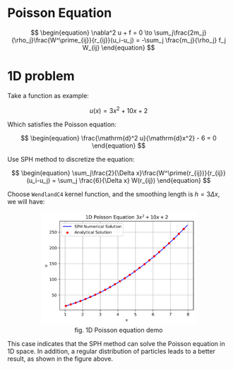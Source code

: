 # Poisson Equation

$$
\begin{equation}
    \nabla^2 u + f = 0 \to
    \sum_j\frac{2m_j}{\rho_j}\frac{W^\prime_{ij}}{r_{ij}}(u_i-u_j) 
    = -\sum_j \frac{m_j}{\rho_j} f_j W_{ij}
\end{equation}
$$

# 1D problem

Take a function as example:

$$
\begin{equation}
    u(x) = 3 x^2 + 10 x + 2
\end{equation}
$$

Which satisfies the Poisson equation:

$$
\begin{equation}
    \frac{\mathrm{d}^2 u}{\mathrm{d}x^2} - 6 = 0
\end{equation}
$$

Use SPH method to discretize the equation:

$$
\begin{equation}
    \sum_j\frac{2}{\Delta x}\frac{W^\prime(r_{ij})}{r_{ij}}(u_i-u_j) 
    = \sum_j \frac{6}{\Delta x} W(r_{ij})
\end{equation}
$$

Choose `WendlandC4` kernel function, and the smoothing length is $h=3\Delta x$, we will have:

<center>
<img src="image/poisson_equation_1d.png" width=70%>
</br>
fig. 1D Poisson equation demo
</center>

This case indicates that the SPH method can solve the Poisson equation in 1D space. In addition, a regular distribution of particles leads to a better result, as shown in the figure above.